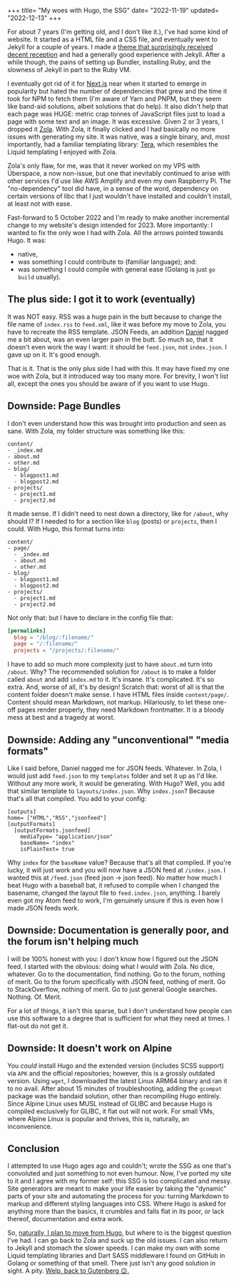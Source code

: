 +++
title= "My woes with Hugo, the SSG"
date= "2022-11-19"
updated= "2022-12-13"
+++

For about 7 years (I'm getting old, and I don't like it.), I've had some kind of website. It started as a HTML file and a CSS file, and eventually went to Jekyll for a couple of years. I made a [theme that surprisingly received decent reception](/blog/my-first-jekyll-theme/) and had a generally good experience with Jekyll. After a while though, the pains of setting up Bundler, installing Ruby, and the slowness of Jekyll in part to the Ruby VM.

I eventually got rid of it for [Next.js](https://nextjs.org) near when it started to emerge in popularity but hated the number of dependencies that grew and the time it took for NPM to fetch them (I'm aware of Yarn and PNPM, but they seem like band-aid solutions, albeit solutions that do help). It also didn't help that each page was HUGE: metric crap tonnes of JavaScript files just to load a page with some text and an image. It was excessive. Given 2 or 3 years, I dropped it [Zola](https://getzola.org). With Zola, it finally clicked and I had basically no more issues with generating my site. It was native, was a single binary, and, most importantly, had a familiar templating library: [Tera](https://tera.netlify.app), which resembles the Liquid templating I enjoyed with Zola.

Zola's only flaw, for me, was that it never worked on my VPS with Überspace, a now non-issue, but one that inevitably continued to arise with other services I'd use like AWS Amplify and even my own Raspberry Pi. The "no-dependency" tool did have, in a sense of the word, dependency on certain versions of libc that I just wouldn't have installed and couldn't install, at least not with ease.

Fast-forward to 5 October 2022 and I'm ready to make another incremental change to my website's design intended for 2023. More importantly: I wanted to fix the only woe I had with Zola. All the arrows pointed towards Hugo. It was:
  - native,
  - was something I could contribute to (familiar language); and:
  - was something I could compile with general ease (Golang is just `go build` usually).

## The plus side: I got it to work (eventually)
It was NOT easy. RSS was a huge pain in the butt because to change the file name of `index.rss` to `feed.xml`, like it was before my move to Zola, you have to recreate the RSS template. JSON Feeds, an addition [Daniel](https://cyckl.net) nagged me a bit about, was an even larger pain in the butt. So much so, that it doesn't even work the way I want: it should be `feed.json`, not `index.json`. I gave up on it. It's good enough.

That is it. That is the only plus side I had with this. It may have fixed my one woe with Zola, but it introduced way too many more. For brevity, I won't list all, except the ones you should be aware of if you want to use Hugo.

## Downside: Page Bundles
I don't even understand how this was brought into production and seen as sane. With Zola, my folder structure was something like this:
```
content/
- _index.md
- about.md
- other.md
- blog/
  - blogpost1.md
  - blogpost2.md
- projects/
  - project1.md
  - project2.md
```

It made sense. If I didn't need to nest down a directory, like for `/about`, why should I? If I needed to for a section like `blog` (posts) or `projects`, then I could. With Hugo, this format turns into:
```
content/
- page/
  - _index.md
  - about.md
  - other.md
- blog/
  - blogpost1.md
  - blogpost2.md
- projects/
  - project1.md
  - project2.md
```

Not only that: but I have to declare in the config file that:
```toml
[permalinks]
  blog = "/blog/:filename/"
  page = "/:filename/"
  projects = "/projects/:filename/"
```

I have to add so much more complexity just to have `about.md` turn into `/about`. Why? The recommended solution for `/about` is to make a folder called `about` and add `index.md` to it. It's insane. It's complicated. It's so extra. And, worse of all, it's by design! Scratch that: worst of all is that the content folder doesn't make sense. I have HTML files inside `content/page/`. Content should mean Markdown, not markup. Hilariously, to let these one-off pages render properly, they need Markdown frontmatter. It is a bloody mess at best and a tragedy at worst.

## Downside: Adding any "unconventional" "media formats"
Like I said before, Daniel nagged me for JSON feeds. Whatever. In Zola, I would just add `feed.json` to my `templates` folder and set it up as I'd like. Without any more work, it would be generating. With Hugo? Well, you add that similar template to `layouts/index.json`. Why `index.json`? Because that's all that compiled. You add to your config:
```
[outputs]
home= ["HTML","RSS","jsonfeed"]
[outputFormats]
  [outputFormats.jsonfeed]
    mediaType= "application/json"
    baseName= "index"
    isPlainText= true
```

Why `index` for the `baseName` value? Because that's all that compiled. If you're lucky, it will just work and you will now have a JSON feed at `/index.json`. I wanted this at `/feed.json` (feed json -> json feed). No matter how much I beat Hugo with a baseball bat, it refused to compile when I changed the basename, changed the layout file to `feed.index.json`, anything. I barely even got my Atom feed to work, I'm genuinely unsure if this is even how I made JSON feeds work.

## Downside: Documentation is generally poor, and the forum isn't helping much
I will be 100% honest with you: I don't know how I figured out the JSON feed. I started with the obvious: doing what I would with Zola. No dice, whatever. Go to the documentation, find nothing. Go to the forum, nothing of merit. Go to the forum specifically with JSON feed, nothing of merit. Go to StackOverflow, nothing of merit. Go to just general Google searches. Nothing. Of. Merit.

For a lot of things, it isn't this sparse, but I don't understand how people can use this software to a degree that is sufficient for what they need at times. I flat-out do not get it.

## Downside: It doesn't work on Alpine
You *could* install Hugo and the extended version (includes SCSS support) via `APK` and the official repositories; however, this is a grossly outdated version. Using `wget`, I downloaded the latest Linux ARM64 binary and ran it to no avail. After about 15 minutes of troubleshooting, adding the `gcompat` package was the bandaid solution, other than recompiling Hugo entirely. Since Alpine Linux uses MUSL instead of GLIBC and because Hugo is compiled exclusively for GLIBC, it flat out will not work. For small VMs, where Alpine Linux is popular and thrives, this is, naturally, an inconvenience.

## Conclusion
I attempted to use Hugo ages ago and couldn't; wrote the SSG as one that's convoluted and just something to not even humour. Now, I've ported my site to it and I agree with my former self: this SSG is too complicated and messy. Site generators are meant to make your life easier by taking the "dynamic" parts of your site and automating the process for you: turning Markdown to markup and different styling languages into CSS. Where Hugo is asked for anything more than the basics, it crumbles and falls flat in its poor, or lack thereof, documentation and extra work.

So, [naturally, I plan to move from Hugo](https://github.com/doamatto/maatt.fr/releases/tag/v3-init), but where to is the biggest question I've had. I can go back to Zola and suck up the old issues. I can also return to Jekyll and stomach the slower speeds. I can make my own with some Liquid templating libraries and Dart SASS middleware I found on GitHub in Golang or something of that smell. There just isn't any good solution in sight. A pity. [Welp, back to Gutenberg :wink:.](https://github.com/getzola/zola#zola-n%C3%A9-gutenberg) 
